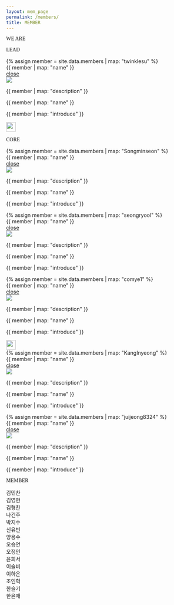 ```yaml
---
layout: mem_page
permalink: /members/
title: MEMBER
---
```


<head>
  <meta charset="UTF-8">
  <link rel="stylesheet" href="/css/member.css">
  <link rel="stylesheet" href="/css/folder.css">
  <link rel="stylesheet" href="/css/click_members.css">
  
</head>

<body>
  <div class="container" style="font-family: 'Google Sans'">
    <p>WE ARE <span class="typed-text"></span><span class="cursor">&nbsp;</span></p>
  </div>

 <!-- lead part start -->
  <div class="introduction">
      <p class="who" style="font-family: 'Google Sans';">LEAD</p>
      <div class="member-card-container">
            <div class="member-card">
                  <div class="folder" id="su">
                        {% assign member = site.data.members | map: "twinklesu" %}
                  </div>
                  <span class="member-name">{{ member | map: "name" }}</span>
            </div>  
            <div class="black_bg" id="su">
                  <div class="modal_close" id="su"><a href="#;">close</a></div>
            </div>
            <!-- modal start -->
            <div class="modal_wrap" id="su">
                  <div class="the_member">
                        <img class="member_image" src="https://github.com/{{ member | map: 'github' }}.png">
                        <div class ="member_description">
                              <p class="text" id="title"> {{ member | map: "description" }} </p>
                              <p class="text" id="name"> {{ member | map: "name" }}  </p>
                              <P class="text" id="d"> {{ member | map: "introduce" }}</p>
                              <span class="member-icon" ><a class="link-dark" href="https://github.com/{{ member | map: 'github' }}" target="_blank"><i class="fa fa-github fa-2x"></i></a></span>
                              <a rel="author" href="{{ member | map: 'blog' }}" target="_blank"><img src="/img/blog_icon/{{ member | map: 'blog_platform' }}.jpg" width="26px"></a>
                        </div>
                  </div>
            </div>     
            <!-- modal end -->                
      </div>    
  </div>
 <!-- lead part end -->

<!-- core part start -->

<div class="introduction not-lead-part">
      <p class="who" style="font-family: 'Google Sans';">CORE</p>
      <div class="member-card-container">
            <div class="member-card">
                  <div class="folder" id="min">
                  {% assign member = site.data.members | map: "Songminseon" %}  
                  </div>
                  <span class="member-name">{{ member | map: "name" }}</span>
            </div>
            <div class="black_bg" id="min">
                  <div class="modal_close" id="min"><a href="#;">close</a></div>
            </div>
                  <div class="modal_wrap" id="min">
                        <div class="the_member">
                        <img class="member_image" src="https://github.com/{{ member | map: 'github' }}.png">
                              <div class ="member_description">
                              <p class="text" id="title"> {{ member | map: "description" }} </p>
                              <p class="text" id="name"> {{ member | map: "name" }}  </p>
                              <P class="text" id="d"> {{ member | map: "introduce" }}</p>
                              <span class="member-icon" ><a class="link-dark" href="https://github.com/{{ member | map: 'github' }}" target="_blank"><i class="fa fa-github fa-2x"></i></a></span>
                              </div>
                        </div>
                  </div>  
            <div class="member-card">
            {% assign member = site.data.members | map: "seongryool" %}
                  <div class="folder" id="seong">
                  </div>
                  <span class="member-name">{{ member | map: "name" }}</span>
            </div>  
            <div class="black_bg" id="seong">
                  <div class="modal_close" id="seong"><a href="#;">close</a></div>
            </div>
                  <div class="modal_wrap" id="seong">
                        <div class="the_member">
                        <img class="member_image" src="https://github.com/{{ member | map: 'github' }}.png">
                              <div class ="member_description">
                              <p class="text" id="title"> {{ member | map: "description" }} </p>
                              <p class="text" id="name"> {{ member | map: "name" }}  </p>
                              <P class="text" id="d"> {{ member | map: "introduce" }}</p>
                              <span class="member-icon" ><a class="link-dark" href="https://github.com/{{ member | map: 'github' }}" target="_blank"><i class="fa fa-github fa-2x"></i></a></span> 
                            </div>
                        </div>
                  </div>                  
            <div class="member-card">
            {% assign member = site.data.members | map: "comye1" %}
                  <div class="folder" id="ye">
                  </div>
                  <span class="member-name">{{ member | map: "name" }}</span>
            </div>  
            <div class="black_bg" id="ye">
                  <div class="modal_close" id="ye"><a href="#;">close</a></div>
            </div>
                  <div class="modal_wrap" id="ye">
                        <div class="the_member">
                        <img class="member_image" src="https://github.com/{{ member | map: 'github' }}.png">
                              <div class ="member_description">
                              <p class="text" id="title"> {{ member | map: "description" }} </p>
                              <p class="text" id="name"> {{ member | map: "name" }}  </p>
                              <P class="text" id="d"> {{ member | map: "introduce" }}</p>
                              <span class="member-icon" ><a class="link-dark" href="https://github.com/{{ member | map: 'github' }}" target="_blank"><i class="fa fa-github fa-2x"></i></a></span>
                              <a rel="author" href="{{ member | map: 'blog' }}" target="_blank"><img src="/img/blog_icon/{{ member | map: 'blog_platform' }}.jpg" width="26px"></a>   
                            </div>
                        </div>
                  </div>
            <div class="member-card">
{% assign member = site.data.members | map: "KangInyeong" %}
                  <div class="folder" id="in">
                  </div>
                  <span class="member-name">{{ member | map: "name" }}</span>
            </div>  
            <div class="black_bg" id="in">
                  <div class="modal_close" id="in"><a href="#;">close</a></div>
            </div>
                  <div class="modal_wrap" id="in">
                        <div class="the_member">
                        <img class="member_image" src="https://github.com/{{ member | map: 'github' }}.png">
                              <div class ="member_description">
                              <p class="text" id="title"> {{ member | map: "description" }} </p>
                              <p class="text" id="name"> {{ member | map: "name" }}  </p>
                              <P class="text" id="d"> {{ member | map: "introduce" }}</p>
                              <span class="member-icon" ><a class="link-dark" href="https://github.com/{{ member | map: 'github' }}" target="_blank"><i class="fa fa-github fa-2x"></i></a></span>
                              </div>
                        </div>
                  </div>
            <div class="member-card">
{% assign member = site.data.members | map: "juijeong8324" %}
                  <div class="folder" id="ui">
                  </div>
                  <span class="member-name">{{ member | map: "name" }}</span>
            </div>
            <div class="black_bg" id="ui">
                  <div class="modal_close" id="ui"><a href="#;">close</a></div>
            </div>
                  <div class="modal_wrap" id="ui">
                        <div class="the_member">
                        <img class="member_image" src="https://github.com/{{ member | map: 'github' }}.png">
                              <div class ="member_description">
                              <p class="text" id="title"> {{ member | map: "description" }} </p>
                              <p class="text" id="name"> {{ member | map: "name" }}  </p>
                              <P class="text" id="d"> {{ member | map: "introduce" }}</p>
                              <span class="member-icon" ><a class="link-dark" href="https://github.com/{{ member | map: 'github' }}" target="_blank"><i class="fa fa-github fa-2x"></i></a></span>
                            </div>
                        </div>
                  </div>
      </div>  
  </div>
  <!-- Core part end -->

<!-- member part start -->
  <div class="introduction not-lead-part">
        <p class="who" style="font-family: 'Google Sans';">MEMBER</p>
            <div class="member-card-container">
                  <div class="member-card">
                        <div class="folder">
                        </div>
                        <span class="member-name">김민찬</span>
                  </div>
                  <div class="member-card">
                        <div class="folder">
                        </div>
                        <span class="member-name">김영현</span>
                  </div>
                  <div class="member-card">
                        <div class="folder">
                        </div>
                        <span class="member-name">김형찬</span>
                  </div>
                  <div class="member-card">
                        <div class="folder">
                        </div>
                        <span class="member-name">나건주</span>
                  </div>
                  <div class="member-card">
                        <div class="folder">
                        </div>
                        <span class="member-name">박지수</span>
                  </div>
                  <div class="member-card">
                        <div class="folder">
                        </div>
                        <span class="member-name">신유빈</span>
                  </div>
                  <div class="member-card">
                        <div class="folder">
                        </div>
                        <span class="member-name">양용수</span>
                  </div>
                  <div class="member-card">
                        <div class="folder">
                        </div>
                        <span class="member-name">오승언</span>
                  </div>
                  <div class="member-card">
                        <div class="folder">
                        </div>
                        <span class="member-name">오정인</span>
                  </div>
                  <div class="member-card">
                        <div class="folder">
                        </div>
                        <span class="member-name">윤희서</span>
                  </div>
                  <div class="member-card">
                        <div class="folder">
                        </div>
                        <span class="member-name">이슬비</span>
                  </div>
                  <div class="member-card">
                        <div class="folder">
                        </div>
                        <span class="member-name">이하은</span>
                  </div>
                  <div class="member-card">
                        <div class="folder">
                        </div>
                        <span class="member-name">조인혁</span>
                  </div>
                  <div class="member-card">
                        <div class="folder">
                        </div>
                        <span class="member-name">한슬기</span>
                  </div>
                  <div class="member-card">
                        <div class="folder">
                        </div>
                        <span class="member-name">한윤재</span>
                  </div>
            </div>  
      </div>
  <!-- member part end -->
      <div class="introduction not-lead-part"> <!-- 밑에 공간을 만들어주기 위해서-->
            <div class="member-card-container">
                  <div class="member-card"></div>
            </div>
      </div>

  <!-- js는 마지막즈음에 두도록 하자! -->
  <script src="/js/member.js"></script>  <!-- 이 js는 꼭 마지막에 두는 것을 추천! html 코드를 보고 움직이기 때문! -->
  <script  src="/js/click_members.js"></script> 
</body>